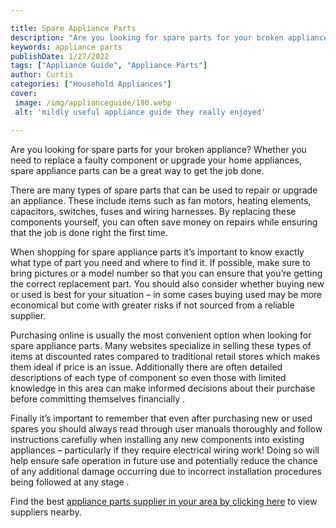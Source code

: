 ```yaml
---

title: Spare Appliance Parts
description: "Are you looking for spare parts for your broken appliance? Whether you need to replace a faulty component or upgrade your home app...keep reading to learn"
keywords: appliance parts
publishDate: 1/27/2022
tags: ["Appliance Guide", "Appliance Parts"]
author: Curtis
categories: ["Household Appliances"]
cover: 
 image: /img/applianceguide/180.webp
 alt: 'mildly useful appliance guide they really enjoyed'

---
```


Are you looking for spare parts for your broken appliance? Whether you need to replace a faulty component or upgrade your home appliances, spare appliance parts can be a great way to get the job done. 

There are many types of spare parts that can be used to repair or upgrade an appliance. These include items such as fan motors, heating elements, capacitors, switches, fuses and wiring harnesses. By replacing these components yourself, you can often save money on repairs while ensuring that the job is done right the first time. 

When shopping for spare appliance parts it’s important to know exactly what type of part you need and where to find it. If possible, make sure to bring pictures or a model number so that you can ensure that you’re getting the correct replacement part. You should also consider whether buying new or used is best for your situation – in some cases buying used may be more economical but come with greater risks if not sourced from a reliable supplier. 

Purchasing online is usually the most convenient option when looking for spare appliance parts. Many websites specialize in selling these types of items at discounted rates compared to traditional retail stores which makes them ideal if price is an issue. Additionally there are often detailed descriptions of each type of component so even those with limited knowledge in this area can make informed decisions about their purchase before committing themselves financially . 

Finally it’s important to remember that even after purchasing new or used spares you should always read through user manuals thoroughly and follow instructions carefully when installing any new components into existing appliances – particularly if they require electrical wiring work! Doing so will help ensure safe operation in future use and potentially reduce the chance of any additional damage occurring due to incorrect installation procedures being followed at any stage .

Find the best <a href="/pages/appliance-parts-suppliers/">appliance parts supplier in your area by clicking here</a> to view suppliers nearby.
